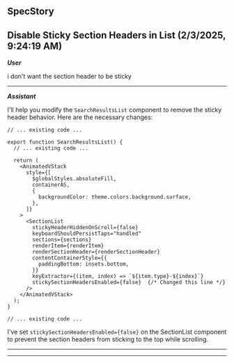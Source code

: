 ## SpecStory

## Disable Sticky Section Headers in List (2/3/2025, 9:24:19 AM)

_**User**_

i don't want the section header to be sticky

---

_**Assistant**_

I'll help you modify the `SearchResultsList` component to remove the sticky header behavior. Here are the necessary changes:

```typescript:features/search/components/member-search-results.list.tsx
// ... existing code ...

export function SearchResultsList() {
  // ... existing code ...

  return (
    <AnimatedVStack
      style={[
        $globalStyles.absoluteFill,
        containerAS,
        {
          backgroundColor: theme.colors.background.surface,
        },
      ]}
    >
      <SectionList
        stickyHeaderHiddenOnScroll={false}
        keyboardShouldPersistTaps="handled"
        sections={sections}
        renderItem={renderItem}
        renderSectionHeader={renderSectionHeader}
        contentContainerStyle={{
          paddingBottom: insets.bottom,
        }}
        keyExtractor={(item, index) => `${item.type}-${index}`}
        stickySectionHeadersEnabled={false}  {/* Changed this line */}
      />
    </AnimatedVStack>
  );
}

// ... existing code ...
```

I've set `stickySectionHeadersEnabled={false}` on the SectionList component to prevent the section headers from sticking to the top while scrolling.

---



---

